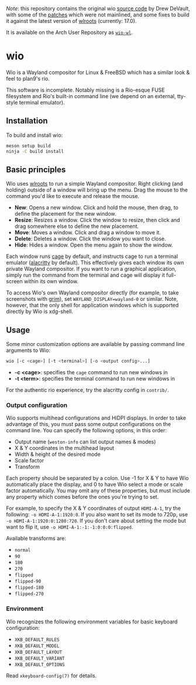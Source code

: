 _Note_: this repository contains the original wio [source code](https://git.sr.ht/~sircmpwn/wio) by Drew DeVault, with some of the [patches](https://lists.sr.ht/~sircmpwn/wio/patches) which were not mainlined, and some fixes to build it against the latest version of [wlroots](https://gitlab.freedesktop.org/wlroots/wlroots) (currently: 17.0).

It is available on the Arch User Repository as [`wio-wl`](https://aur.archlinux.org/packages/wio-wl).

# wio

Wio is a Wayland compositor for Linux & FreeBSD which has a similar look & feel
to plan9's rio.

This software is incomplete. Notably missing is a Rio-esque FUSE filesystem and
Rio's built-in command line (we depend on an external, tty-style terminal
emulator).

## Installation

To build and install wio:

```sh
meson setup build
ninja -C build install
```

## Basic principles

Wio uses [wlroots](https://github.com/swaywm/wlroots) to run a simple Wayland
compositor. Right clicking (and holding) outside of a window will bring up the
menu. Drag the mouse to the command you'd like to execute and release the mouse.

- **New**: Opens a new window. Click and hold the mouse, then drag, to define
    the placement for the new window.
- **Resize**: Resizes a window. Click the window to resize, then click and drag
    somewhere else to define the new placement.
- **Move**: Moves a window. Click and drag a window to move it.
- **Delete**: Deletes a window. Click the window you want to close.
- **Hide**: Hides a window. Open the menu again to show the window.

Each window runs [cage](https://github.com/Hjdskes/cage) by default, and
instructs cage to run a terminal emulator
([alacritty](https://github.com/jwilm/alacritty) by default). This effectively
gives each window its own private Wayland compositor. If you want to run a
graphical application, simply run the command from the terminal and cage will
display it full-screen within its own window.

To access Wio's own Wayland compositor directly (for example, to take
screenshots with [grim](https://wayland.emersion.fr/grim)), set
`WAYLAND_DISPLAY=wayland-0` or similar. Note, however, that the only shell for
application windows which is supported directly by Wio is xdg-shell.

## Usage

Some minor customization options are available by passing command line arguments
to Wio:

```sh
wio [-c <cage>] [-t <terminal>] [-o <output config>...]
```

- **-c &lt;cage&gt;**: specifies the `cage` command to run new windows in
- **-t &lt;term&gt;**: specifies the terminal command to run new windows in

For the authentic rio experience, try the alacritty config in `contrib/`.

### Output configuration

Wio supports multihead configurations and HiDPI displays. In order to take
advantage of this, you must pass some output configurations on the command line.
You can specify the following options, in this order:

- Output name (`weston-info` can list output names & modes)
- X & Y coordinates in the multihead layout
- Width & height of the desired mode
- Scale factor
- Transform

Each property should be separated by a colon. Use -1 for X & Y to have Wio
automatically place the display, and 0 to have Wio select a mode or scale factor
automatically. You may omit any of these properties, but must include any
property which comes before the ones you're trying to set.

For example, to specify the X & Y coordinates of output `HDMI-A-1`, try the
following: `-o HDMI-A-1:1920:0`. If you also want to set its mode to 720p, use
`-o HDMI-A-1:1920:0:1280:720`. If you don't care about setting the mode but want
to flip it, use `-o HDMI-A-1:-1:-1:0:0:0:flipped`.

Available transforms are:

- `normal`
- `90`
- `180`
- `270`
- `flipped`
- `flipped-90`
- `flipped-180`
- `flipped-270`

### Environment

Wio recognizes the following environment variables for basic keyboard
configuration:

- `XKB_DEFAULT_RULES`
- `XKB_DEFAULT_MODEL`
- `XKB_DEFAULT_LAYOUT`
- `XKB_DEFAULT_VARIANT`
- `XKB_DEFAULT_OPTIONS`

Read `xkeyboard-config(7)` for details.
